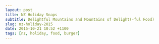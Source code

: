 ```yaml
---
layout: post
title: NZ Holiday Snaps
subtitle: Delightful Mountains and Mountains of Delight(-ful Food)
slug: nz-holiday-2015
date: 2015-10-21 10:52 +1100
tags: [nz, holiday, food, burger]
---
```


